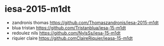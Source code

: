 # iesa-2015-m1dt

* zandronis thomas https://github.com/Thomaszandronis/iesa-2015-m1dt
* blua tristan https://github.com/Tristanblua/iesa-15-m1dt
* redoulez nils https://github.com/NylsSs/iesa-15-m1dt
* riquier claire https://github.comClaireRiquier/ieasa-15-m1dt

